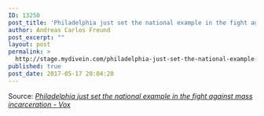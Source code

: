 ```yaml
---
ID: 13250
post_title: 'Philadelphia just set the national example in the fight against mass incarceration &#8211; Vox'
author: Andreas Carlos Freund
post_excerpt: ""
layout: post
permalink: >
  http://stage.mydivein.com/philadelphia-just-set-the-national-example-in-the-fight-against-mass-incarceration-vox/
published: true
post_date: 2017-05-17 20:04:20
---
```

Source: <em><a href="https://www.vox.com/policy-and-politics/2017/5/17/15652110/philadelphia-prosecutor-larry-krasner">Philadelphia just set the national example in the fight against mass incarceration - Vox</a></em>